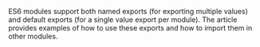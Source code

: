 ES6 modules support both named exports (for exporting multiple values) and default exports (for a single value export per module). The article provides examples of how to use these exports and how to import them in other modules.